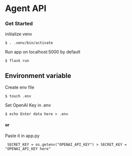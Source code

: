 # Agent API

### Get Started


initialize venv
```
$ . .venv/bin/activate
```

Run app on localhost:5000 by default
```
$ flask run
```
## Environment variable
Create env file
```
$ touch .env
```

Set OpenAI Key in .env
```
$ echo Enter data here > .env
```

#### or

Paste it in app.py
```
 SECRET_KEY = os.getenv("OPENAI_API_KEY") > SECRET_KEY = "OPENAI_API_KEY here"
```